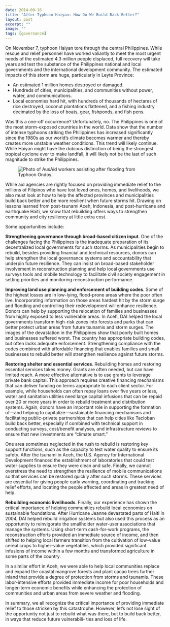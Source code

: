 ```yaml
---
date: 2014-09-16
title: "After Typhoon Haiyan: How Do We Build Back Better?"
layout: post
excerpt: ""
image: ""
tags: [governance]
---
```

<p>On November 7, typhoon Haiyan tore through the central Philippines. While rescue and relief personnel have worked valiantly to meet the most urgent needs of the estimated 4.3 million people displaced, full recovery will take years and test the substance of the Philippines national and local governments and the international development community. The estimated impacts of this storm are huge, particularly in Leyte Province:</p><ul><li>An estimated 1 million homes destroyed or damaged.</li><li>Hundreds of cities, municipalities, and communities without power, water, and communications.</li><li>Local economies hard hit, with hundreds of thousands of hectares of rice destroyed, coconut plantations flattened, and a fishing industry decimated by the loss of boats, gear, fishponds, and fish pens.</li></ul><p>Was this a one-off occurrence? Unfortunately, no. The Philippines is one of the most storm-exposed countries in the world. Data show that the number of intense typhoons striking the Philippines has increased significantly since the 1980s as our world’s climate becomes warmer and thereby creates more unstable weather conditions. This trend will likely continue. While Haiyan might have the dubious distinction of being the strongest tropical cyclone ever to make landfall, it will likely not be the last of such magnitude to strike the Philippines.</p><figure class="kg-card kg-image-card"><img src="https://pubs.ghost.io/uploads/building_back_better.jpg" class="kg-image" alt="Photo of AusAid workers assisting after flooding from Typhoon Ondoy." loading="lazy" title="Photo Credit: flickr.com/photos/106853342@N04"></figure><p>While aid agencies are rightly focused on providing immediate relief to the millions of Filipinos who have lost loved ones, homes, and livelihoods, we also must look at how to help the affected provinces and municipalities build back better and be more resilient when future storms hit. Drawing on lessons learned from post-tsunami Aceh, Indonesia, and post-hurricane and earthquake Haiti, we know that rebuilding offers ways to strengthen community and city resiliency at little extra cost.</p><p>Some opportunities include:</p><p><strong>Strengthening governance through broad-based citizen input</strong>. One of the challenges facing the Philippines is the inadequate preparation of its decentralized local governments for such storms. As municipalities begin to rebuild, besides providing financial and technical resources, donors can help strengthen the local governance systems and accountability that underpin future resilience. They can insist on broad-based stakeholder involvement in reconstruction planning and help local governments use surveys tools and mobile technology to facilitate civil society engagement in setting priorities and monitoring reconstruction performance.</p><p><strong>Improving land use planning and enforcement of building codes</strong>. Some of the highest losses are in low-lying, flood-prone areas where the poor often live. Incorporating information on those areas hardest hit by the storm surge and flooding and controlling their redevelopment will enhance resilience. Donors can help by supporting the relocation of families and businesses from highly exposed to less vulnerable areas. In Aceh, DAI helped the local governments transform high-risk zones into forests and parks that can better protect urban areas from future tsunamis and storm surges. The images of the devastation in the Philippines show that poorly built homes and businesses suffered worst. The country has appropriate building codes, but often lacks adequate enforcement. Strengthening compliance with the codes combined with affordable financing that enables families and small businesses to rebuild better will strengthen resilience against future storms.</p><p><strong>Restoring shelter and essential services</strong>. Rebuilding homes and restoring essential services takes money. Grants are often needed, but can have limited reach. A more effective alternative is to use grants to leverage private bank capital. This approach requires creative financing mechanisms that can deliver funding on terms appropriate to each client sector. For example, while households can often repay loans over five years or less, water and sanitation utilities need large capital infusions that can be repaid over 20 or more years in order to rebuild treatment and distribution systems. Again, donors have an important role in supporting the formation of—and helping to capitalize—sustainable financing mechanisms and facilitating public-private partnerships that can help cities like Tacloban build back better, especially if combined with technical support in conducting surveys, cost/benefit analyses, and infrastructure reviews to ensure that new investments are “climate smart.”</p><p>One area sometimes neglected in the rush to rebuild is restoring key support functions, such as the capacity to test water quality to ensure its safety. After the tsunami in Aceh, the U.S. Agency for International Development financed the establishment of laboratories that could test water supplies to ensure they were clean and safe. Finally, we cannot overstress the need to strengthen the resilience of mobile communications so that services can be restored quickly after such storms. These services are essential for giving people early warning, coordinating and tracking relief efforts, and locating the people affected and areas in greatest need of help.</p><p><strong>Rebuilding economic livelihoods</strong>. Finally, our experience has shown the critical importance of helping communities rebuild local economies on sustainable foundations. After Hurricane Jeanne devastated parts of Haiti in 2004, DAI helped rebuild irrigation systems but also used this process as an opportunity to reinvigorate the smallholder water-user associations that manage the systems. Using short-term cash-for-work programs, the reconstruction efforts provided an immediate source of income, and then shifted to helping local farmers transition from the cultivation of low-value cereal crops to higher-value vegetables, which provided significant infusions of income within a few months and transformed agriculture in some parts of the country.</p><p>In a similar effort in Aceh, we were able to help local communities replace and expand the coastal mangrove forests and plant cacao trees further inland that provide a degree of protection from storms and tsunamis. These labor-intensive efforts provided immediate income for poor households and longer-term economic benefits while enhancing the protection of communities and urban areas from severe weather and flooding.</p><p>In summary, we all recognize the critical importance of providing immediate relief to those stricken by this catastrophe. However, let’s not lose sight of the opportunity not just to rebuild what was there, but to build back better, in ways that reduce future vulnerabili- ties and loss of life.</p>
  